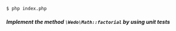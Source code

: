 ```bash
$ php index.php 
```


##### Implement the method `\Wedo\Math::factorial` by using unit tests 